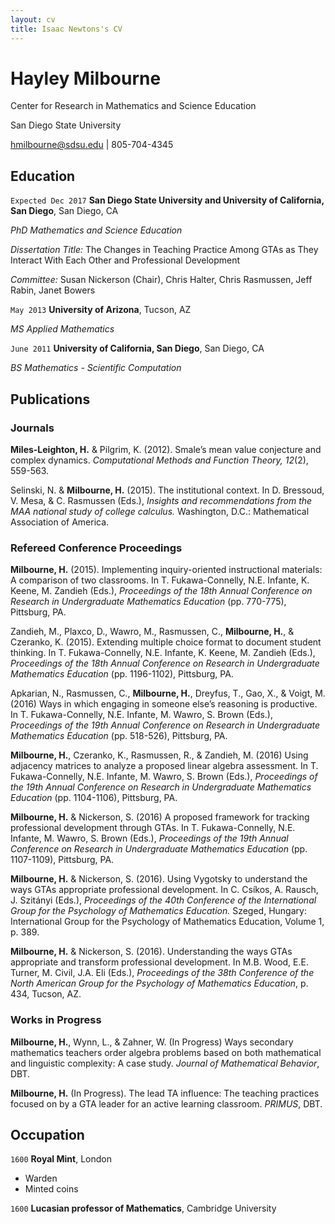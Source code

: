 ```yaml
---
layout: cv
title: Isaac Newtons's CV
---
```

# Hayley Milbourne
Center for Research in Mathematics and Science Education

San Diego State University
<div id="webaddress">
<a href="hmilbourne@sdsu.edu">hmilbourne@sdsu.edu</a>
| 805-704-4345
</div>


## Education

`Expected Dec 2017`
__San Diego State University and University of California, San Diego__, San Diego, CA

_PhD Mathematics and Science Education_

_Dissertation Title:_ The Changes in Teaching Practice Among GTAs as They Interact With Each Other and Professional Development

_Committee:_ Susan Nickerson (Chair), Chris Halter, Chris Rasmussen, Jeff Rabin, Janet Bowers

`May 2013`
__University of Arizona__, Tucson, AZ

_MS Applied Mathematics_

`June 2011`
__University of California, San Diego__, San Diego, CA

_BS Mathematics - Scientific Computation_


## Publications

<!-- A list is also available [online](http://scholar.google.co.uk/citations?user=LTOTl0YAAAAJ) -->

### Journals

__Miles-Leighton, H.__ & Pilgrim, K. (2012). Smale’s mean value conjecture and complex dynamics. _Computational Methods and Function Theory, 12_(2), 559-563.

Selinski, N. & __Milbourne, H.__ (2015). The institutional context. In D. Bressoud, V. Mesa, & C. Rasmussen (Eds.), _Insights and recommendations from the MAA national study of college calculus._ Washington, D.C.: Mathematical Association of America.

### Refereed Conference Proceedings

__Milbourne, H.__ (2015). Implementing inquiry-oriented instructional materials: A comparison of two classrooms. In T. Fukawa-Connelly, N.E. Infante, K. Keene, M. Zandieh (Eds.), _Proceedings of the 18th Annual Conference on Research in Undergraduate Mathematics Education_ (pp. 770-775), Pittsburg, PA.

Zandieh, M., Plaxco, D., Wawro, M., Rasmussen, C., __Milbourne, H.__, & Czeranko, K. (2015). Extending multiple choice format to document student thinking. In T. Fukawa-Connelly, N.E. Infante, K. Keene, M. Zandieh (Eds.), _Proceedings of the 18th Annual Conference on Research in Undergraduate Mathematics Education_ (pp. 1196-1102), Pittsburg, PA.

Apkarian, N., Rasmussen, C., __Milbourne, H.__, Dreyfus, T., Gao, X., & Voigt, M. (2016) Ways in which engaging in someone else’s reasoning is productive. In T. Fukawa-Connelly, N.E. Infante, M. Wawro, S. Brown (Eds.), _Proceedings of the 19th Annual Conference on Research in Undergraduate Mathematics Education_ (pp. 518-526), Pittsburg, PA.

__Milbourne, H.__, Czeranko, K., Rasmussen, R., & Zandieh, M. (2016) Using adjacency matrices to analyze a proposed linear algebra assessment. In T. Fukawa-Connelly, N.E. Infante, M. Wawro, S. Brown (Eds.), _Proceedings of the 19th Annual Conference on Research in Undergraduate Mathematics Education_ (pp. 1104-1106), Pittsburg, PA.

__Milbourne, H.__ & Nickerson, S. (2016) A proposed framework for tracking professional development through GTAs. In T. Fukawa-Connelly, N.E. Infante, M. Wawro, S. Brown (Eds.), _Proceedings of the 19th Annual Conference on Research in Undergraduate Mathematics Education_ (pp. 1107-1109), Pittsburg, PA.

__Milbourne, H.__ & Nickerson, S. (2016). Using Vygotsky to understand the ways GTAs appropriate professional development. In C. Csíkos, A. Rausch, J. Szitányi (Eds.), _Proceedings of the 40th Conference of the International Group for the Psychology of Mathematics Education._ Szeged, Hungary: International Group for the Psychology of Mathematics Education, Volume 1, p. 389.

__Milbourne, H.__ & Nickerson, S. (2016). Understanding the ways GTAs appropriate and transform professional development. In M.B. Wood, E.E. Turner, M. Civil, J.A. Eli (Eds.), _Proceedings of the 38th Conference of the North American Group for the Psychology of Mathematics Education_, p. 434, Tucson, AZ.

### Works in Progress

__Milbourne, H.__, Wynn, L., & Zahner, W. (In Progress) Ways secondary mathematics teachers order algebra problems based on both mathematical and linguistic complexity: A case study. _Journal of Mathematical Behavior_, DBT.

__Milbourne, H.__ (In Progress). The lead TA influence: The teaching practices focused on by a GTA leader for an active learning classroom. _PRIMUS_, DBT.

## Occupation

`1600`
__Royal Mint__, London

- Warden
- Minted coins

`1600`
__Lucasian professor of Mathematics__, Cambridge University



<!-- ### Footer

Last updated: May 2013 -->


